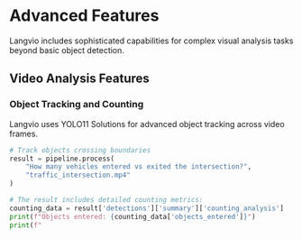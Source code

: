 # Advanced Features

Langvio includes sophisticated capabilities for complex visual analysis tasks beyond basic object detection.

## Video Analysis Features

### Object Tracking and Counting
Langvio uses YOLO11 Solutions for advanced object tracking across video frames.

```python
# Track objects crossing boundaries
result = pipeline.process(
    "How many vehicles entered vs exited the intersection?",
    "traffic_intersection.mp4"
)

# The result includes detailed counting metrics:
counting_data = result['detections']['summary']['counting_analysis']
print(f"Objects entered: {counting_data['objects_entered']}")
print(f"